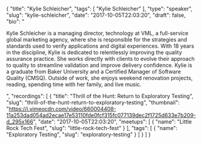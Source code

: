 {
  "title": "Kylie Schleicher",
  "tags": [
    "Kylie Schleicher"
  ],
  "type": "speaker",
  "slug": "kylie-schleicher",
  "date": "2017-10-05T22:03:20",
  "draft": false,
  "bio": "<p>Kylie Schleicher is a managing director, technology at VML, a full-service global marketing agency, where she is responsible for the strategies and standards used to verify applications and digital experiences. With 18 years in the discipline, Kylie is dedicated to relentlessly improving the quality assurance practice. She works directly with clients to evolve their approach to quality to streamline validation and improve delivery confidence. Kylie is a graduate from Baker University and a Certified Manager of Software Quality (CMSQ). Outside of work, she enjoys weekend renovation projects, reading, spending time with her family, and live music. </p>",
  "recordings": [
    {
      "title": "Thrill of the Hunt: Return to Exploratory Testing",
      "slug": "thrill-of-the-hunt-return-to-exploratory-testing",
      "thumbnail": "https://i.vimeocdn.com/video/660004408-11a253dad054ad2ecae17e53110fde0fcf315fc077139dec2f1725d633e7b209-d_295x166",
      "date": "2017-10-05T22:03:20",
      "meetups": [
        {
          "name": "Little Rock Tech Fest",
          "slug": "little-rock-tech-fest"
        }
      ],
      "tags": [
        {
          "name": "Exploratory Testing",
          "slug": "exploratory-testing"
        }
      ]
    }
  ]
}